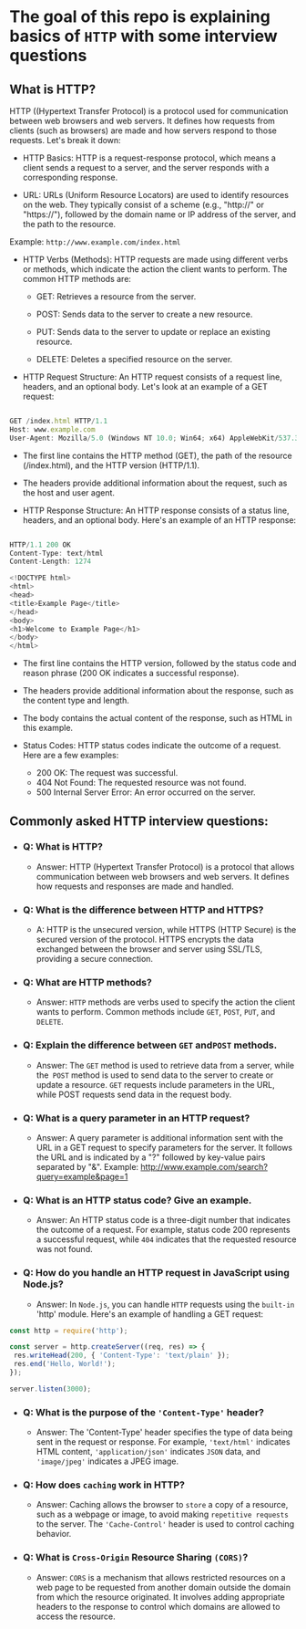 # The goal of this repo is explaining basics of `HTTP` with some interview questions

## What is HTTP?
 HTTP ((Hypertext Transfer Protocol) is a protocol used for communication between web browsers and web servers. It defines how requests from clients (such as browsers) are made and how servers respond to those requests. Let's break it down:
 
* HTTP Basics: HTTP is a request-response protocol, which means a client sends a request to a server, and the server responds with a corresponding response.

* URL: URLs (Uniform Resource Locators) are used to identify resources on the web. They typically consist of a scheme (e.g., "http://" or "https://"), followed by the domain name or IP address of the server, and the path to the resource.

Example: `http://www.example.com/index.html`

* HTTP Verbs (Methods): HTTP requests are made using different verbs or methods, which indicate the action the client wants to perform. The common HTTP methods are:

   * GET: Retrieves a resource from the server.

   * POST: Sends data to the server to create a new resource.

   * PUT: Sends data to the server to update or replace an existing resource.

   * DELETE: Deletes a specified resource on the server.

* HTTP Request Structure: An HTTP request consists of a request line, headers, and an optional body. Let's look at an example of a GET request:

```javascript

GET /index.html HTTP/1.1
Host: www.example.com
User-Agent: Mozilla/5.0 (Windows NT 10.0; Win64; x64) AppleWebKit/537.36 (KHTML, like Gecko) Chrome/96.0.4664.93 Safari/537.36

```

   * The first line contains the HTTP method (GET), the path of the resource (/index.html), and the HTTP version (HTTP/1.1).
   * The headers provide additional information about the request, such as the host and user agent.

* HTTP Response Structure: An HTTP response consists of a status line, headers, and an optional body. Here's an example of an HTTP response:

```javascript

HTTP/1.1 200 OK
Content-Type: text/html
Content-Length: 1274

<!DOCTYPE html>
<html>
<head>
<title>Example Page</title>
</head>
<body>
<h1>Welcome to Example Page</h1>
</body>
</html>

```

   * The first line contains the HTTP version, followed by the status code and reason phrase (200 OK indicates a successful response).

   * The headers provide additional information about the response, such as the content type and length.

   * The body contains the actual content of the response, such as HTML in this example.

* Status Codes: HTTP status codes indicate the outcome of a request. Here are a few examples:

   * 200 OK: The request was successful.
   * 404 Not Found: The requested resource was not found.
   * 500 Internal Server Error: An error occurred on the server.



## Commonly asked HTTP interview questions:

 * ### Q: What is HTTP?

   * Answer: HTTP (Hypertext Transfer Protocol) is a protocol that allows communication between web browsers and web servers. It defines how requests and responses are    made and handled.
   
* ### Q: What is the difference between HTTP and HTTPS?

   * A: HTTP is the unsecured version, while HTTPS (HTTP Secure) is the secured version of the protocol. HTTPS encrypts the data exchanged between the browser and      server using SSL/TLS, providing a secure connection.
 
* ### Q: What are HTTP methods?

   * Answer: `HTTP` methods are verbs used to specify the action the client wants to perform. Common methods include `GET`, `POST`, `PUT`, and `DELETE`.
 
* ### Q: Explain the difference between `GET` and`POST` methods.

    * Answer: The `GET` method is used to retrieve data from a server, while the` POST` method is used to send data to the server to create or update a resource.      `GET` requests include parameters in the URL, while POST requests send data in the request body.


* ### Q: What is a query parameter in an HTTP request?

    * Answer: A query parameter is additional information sent with the URL in a GET request to specify parameters for the server. It follows the URL and is             indicated     by  a "?" followed by key-value pairs separated by "&".
      Example: http://www.example.com/search?query=example&page=1

* ### Q: What is an HTTP status code? Give an example.

    * Answer: An HTTP status code is a three-digit number that indicates the outcome of a request. For example, status code 200 represents a successful request,       while `404` indicates that the requested resource was not found.


* ### Q: How do you handle an HTTP request in JavaScript using Node.js?

    * Answer: In `Node.js`, you can handle `HTTP` requests using the `built-in` 'http' module. Here's an example of handling a GET request:
   
 ```javascript 
 const http = require('http');

const server = http.createServer((req, res) => {
  res.writeHead(200, { 'Content-Type': 'text/plain' });
  res.end('Hello, World!');
});

server.listen(3000);
```

* ### Q: What is the purpose of the `'Content-Type'` header?

   * Answer: The 'Content-Type' header specifies the type of data being sent in the request or response. For example, `'text/html'` indicates HTML content,          `'application/json'` indicates `JSON` data, and `'image/jpeg'` indicates a JPEG image.

* ### Q: How does `caching` work in HTTP?

   * Answer: Caching allows the browser to `store` a copy of a resource, such as a webpage or image, to avoid making `repetitive requests` to the server. The        `'Cache-Control'` header is used to control caching behavior.

* ### Q: What is `Cross-Origin` Resource Sharing `(CORS)`?

   * Answer: `CORS` is a mechanism that allows restricted resources on a web page to be requested from another domain outside the domain from which the resource      originated. It involves adding appropriate headers to the response to control which domains are allowed to access the resource.
      


